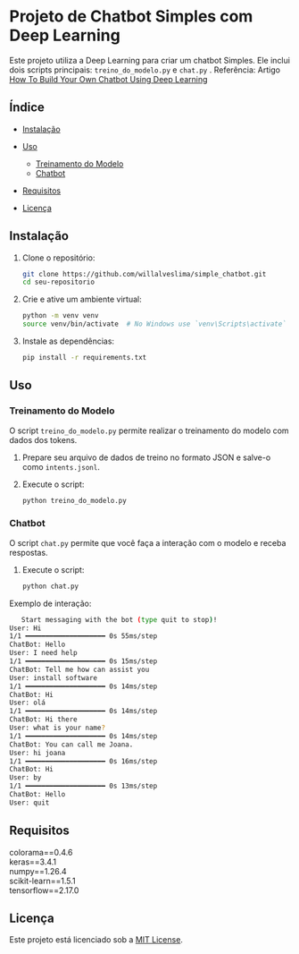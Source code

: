 
# Projeto de Chatbot Simples com Deep Learning

Este projeto utiliza a Deep Learning para criar um chatbot Simples. Ele inclui dois scripts principais:   `treino_do_modelo.py` e  `chat.py` .
Referência: Artigo  [How To Build Your Own Chatbot Using Deep Learning](https://https://towardsdatascience.com/how-to-build-your-own-chatbot-using-deep-learning-bb41f970e281)

## Índice

- [Instalação](#instalação)
- [Uso](#uso)
  - [Treinamento do Modelo](#treinamento-do-modelo)
  - [Chatbot](#chatbot)
  
- [Requisitos](#requisitos)
- [Licença](#licença)

## Instalação

1. Clone o repositório:
    ```sh
    git clone https://github.com/willalveslima/simple_chatbot.git
    cd seu-repositorio
    ```

2. Crie e ative um ambiente virtual:
    ```sh
    python -m venv venv
    source venv/bin/activate  # No Windows use `venv\Scripts\activate`
    ```

3. Instale as dependências:
    ```sh
    pip install -r requirements.txt
    
    ```

## Uso



### Treinamento do Modelo

O script `treino_do_modelo.py` permite realizar o treinamento do modelo com dados dos tokens.

1. Prepare seu arquivo de dados de treino no formato JSON e salve-o como `intents.jsonl`.

2. Execute o script:
    ```sh
    python treino_do_modelo.py
    ```

### Chatbot

O script `chat.py` permite que você faça a interação com o modelo e receba respostas.

1. Execute o script:
    ```sh
    python chat.py
    ```

Exemplo de interação:

```sh
   Start messaging with the bot (type quit to stop)!
User: Hi 
1/1 ━━━━━━━━━━━━━━━━━━━━ 0s 55ms/step
ChatBot: Hello
User: I need help
1/1 ━━━━━━━━━━━━━━━━━━━━ 0s 15ms/step
ChatBot: Tell me how can assist you
User: install software
1/1 ━━━━━━━━━━━━━━━━━━━━ 0s 14ms/step
ChatBot: Hi
User: olá
1/1 ━━━━━━━━━━━━━━━━━━━━ 0s 14ms/step
ChatBot: Hi there
User: what is your name?
1/1 ━━━━━━━━━━━━━━━━━━━━ 0s 14ms/step
ChatBot: You can call me Joana.
User: hi joana
1/1 ━━━━━━━━━━━━━━━━━━━━ 0s 16ms/step
ChatBot: Hi
User: by
1/1 ━━━━━━━━━━━━━━━━━━━━ 0s 13ms/step
ChatBot: Hello
User: quit
```


## Requisitos

colorama==0.4.6  
keras==3.4.1  
numpy==1.26.4  
scikit-learn==1.5.1  
tensorflow==2.17.0  


## Licença

Este projeto está licenciado sob a [MIT License](LICENSE).
